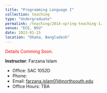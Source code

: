 ```yaml
---
title: "Programming Language I"
collection: teaching
type: "Undergraduate"
permalink: /teaching/2014-spring-teaching-1.
venue: "ECE, NSU"
date: 2023-01-15
location: "Dhaka, Bangladesh"
---
```


<span style="color:red">Details Comming Soon.</span>



**Instructor**: Farzana Islam
- Office: SAC 1052D
- Phone: 
- Email: farzana.islam01@northsouth.edu
- Office Hours: TBA


